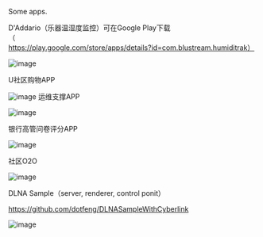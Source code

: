 Some apps. 

D'Addario（乐器温湿度监控）可在Google Play下载（https://play.google.com/store/apps/details?id=com.blustream.humiditrak）

![image](daddario.gif)

U社区购物APP

![image](ushequ.gif)
运维支撑APP

![image](itsm.gif)

银行高管问卷评分APP

![image](score.gif)

社区O2O

![image](property.gif)

DLNA Sample（server, renderer, control ponit）

https://github.com/dotfeng/DLNASampleWithCyberlink

![image](dlna.png)
